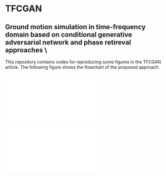 # TFCGAN
## Ground motion simulation in time-frequency domain based on conditional generative adversarial network and phase retireval approaches \

This repository contains codes for reproducing some figures in the TFCGAN article. The following figure shows the flowchart of the proposed approach. 

![](./fig/Flowchart.pdf)

<embed src="./fig/Flowchart.pdf" type="application/pdf">
